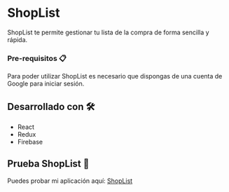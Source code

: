 # ShopList
ShopList te permite gestionar tu lista de la compra de forma sencilla y rápida.

### Pre-requisitos 📋

Para poder utilizar ShopList es necesario que dispongas de una cuenta de Google para iniciar sesión.

## Desarrollado con 🛠️

* React
* Redux
* Firebase

## Prueba ShopList 📌

Puedes probar mi aplicación aquí: [ShopList](https://carlosmico.github.io/ShopList)
